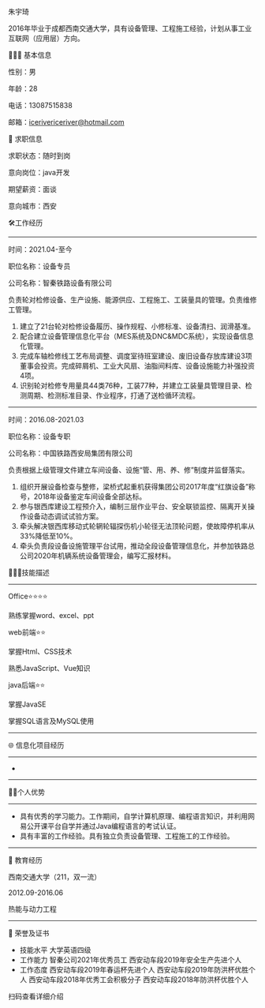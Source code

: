 
朱宇琦

2016年毕业于成都西南交通大学，具有设备管理、工程施工经验，计划从事工业互联网（应用层）方向。

🙍🏻‍♂️ 基本信息

性别：男

年龄：28

电话：13087515838

邮箱：icerivericeriver@hotmail.com

💼 求职信息

求职状态：随时到岗

意向岗位：java开发

期望薪资：面谈

意向城市：西安

🛠️工作经历

---

时间：2021.04-至今

职位名称：设备专员

公司名称：智秦铁路设备有限公司

负责轮对检修设备、生产设施、能源供应、工程施工、工装量具的管理。负责维修工管理。

1. 建立了21台轮对检修设备履历、操作规程、小修标准、设备清扫、润滑基准。
2. 配合建立设备管理信息化平台（MES系统及DNC&MDC系统），实现设备信息化管理。
3. 完成车轴检修线工艺布局调整、调度室待班室建设、废旧设备存放库建设3项董事会投资。完成碎屑机、工业大风扇、油脂间料库、设备设施能力补强投资4项。
4. 识别轮对检修专用量具44类76种，工装77种，并建立工装量具管理目录、检测周期、检测标准目录、作业程序，打通了送检循环流程。

---

时间：2016.08-2021.03

职位名称：设备专职

公司名称：中国铁路西安局集团有限公司

负责根据上级管理文件建立车间设备、设施“管、用、养、修”制度并监督落实。

1. 组织开展设备检查与整修，梁桥式起重机获得集团公司2017年度“红旗设备”称号，2018年设备鉴定车间设备全部达标。
2. 参与银西库建设工程预介入，编制三层作业平台、安全联锁监控、隔离开关操作设备动态调试试验方案。
3. 牵头解决银西库移动式轮辋轮辐探伤机小轮径无法顶轮问题，使故障停机率从33%降低至10%。
4. 牵头负责段设备设施管理平台试用，推动全段设备管理信息化，并参加铁路总公司2020年机辆系统设备管理会，编写汇报材料。

👨🏻‍💻技能描述

---

Office⭐️⭐️⭐️⭐️

熟练掌握word、excel、ppt

web前端⭐️⭐️

掌握Html、CSS技术

熟悉JavaScript、Vue知识

java后端⭐️⭐️

掌握JavaSE

掌握SQL语言及MySQL使用

---

🌐 信息化项目经历

---

- 

---

💪🏻个人优势

---

- 具有优秀的学习能力。工作期间，自学计算机原理、编程语言知识，并利用网易公开课平台自学并通过Java编程语言的考试认证。
- 具有丰富的工作经验。具有独立负责设备管理、工程施工的工作经验。

---

🏫 教育经历

西南交通大学（211，双一流）

2012.09-2016.06

热能与动力工程

---

🥇 荣誉及证书

- 技能水平
  大学英语四级
- 工作能力
  智秦公司2021年优秀员工
  西安动车段2019年安全生产先进个人
- 工作态度
  西安动车段2019年春运杯先进个人
  西安动车段2019年防洪杯优胜个人
  西安动车段2018年优秀工会积极分子
  西安动车段2018年防洪杯优胜个人



扫码查看详细介绍
